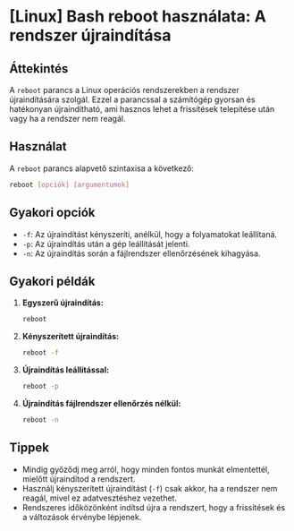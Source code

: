 # [Linux] Bash reboot használata: A rendszer újraindítása

## Áttekintés
A `reboot` parancs a Linux operációs rendszerekben a rendszer újraindítására szolgál. Ezzel a parancssal a számítógép gyorsan és hatékonyan újraindítható, ami hasznos lehet a frissítések telepítése után vagy ha a rendszer nem reagál.

## Használat
A `reboot` parancs alapvető szintaxisa a következő:

```bash
reboot [opciók] [argumentumok]
```

## Gyakori opciók
- `-f`: Az újraindítást kényszeríti, anélkül, hogy a folyamatokat leállítaná.
- `-p`: Az újraindítás után a gép leállítását jelenti.
- `-n`: Az újraindítás során a fájlrendszer ellenőrzésének kihagyása.

## Gyakori példák
1. **Egyszerű újraindítás:**
   ```bash
   reboot
   ```

2. **Kényszerített újraindítás:**
   ```bash
   reboot -f
   ```

3. **Újraindítás leállítással:**
   ```bash
   reboot -p
   ```

4. **Újraindítás fájlrendszer ellenőrzés nélkül:**
   ```bash
   reboot -n
   ```

## Tippek
- Mindig győződj meg arról, hogy minden fontos munkát elmentettél, mielőtt újraindítod a rendszert.
- Használj kényszerített újraindítást (`-f`) csak akkor, ha a rendszer nem reagál, mivel ez adatvesztéshez vezethet.
- Rendszeres időközönként indítsd újra a rendszert, hogy a frissítések és a változások érvénybe lépjenek.